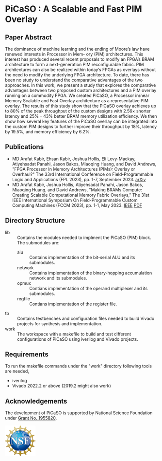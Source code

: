 # PiCaSO : A Scalable and Fast PIM Overlay

## Paper Abstract 

The dominance of machine learning and the ending
of Moore’s law have renewed interests in Processor in Mem-
ory (PIM) architectures. This interest has produced several
recent proposals to modify an FPGA’s BRAM architecture
to form a next-generation PIM reconfigurable fabric.
PIM architectures can also be realized within today’s FPGAs
as overlays without the need to modify the underlying FPGA
architecture. To date, there has been no study to understand the
comparative advantages of the two approaches. In this work,
we present a study that explores the comparative advantages
between two proposed custom architectures and a PIM overlay
running on a commodity FPGA. We created PiCaSO, a Processor
in/near Memory Scalable and Fast Overlay architecture as a
representative PIM overlay. The results of this study show that
the PiCaSO overlay achieves up to 80% of the peak throughput
of the custom designs with 2.56× shorter latency and 25% – 43%
better BRAM memory utilization efficiency. We then show how
several key features of the PiCaSO overlay can be integrated into
the custom PIM designs to further improve their throughput by
18%, latency by 19.5%, and memory efficiency by 6.2%.

## Publications
- MD Arafat Kabir, Ehsan Kabir, Joshua Hollis, Eli Levy-Mackay, Atiyehsadat Panahi, Jason Bakos, Miaoqing Huang, and David Andrews, "FPGA Processor In Memory Architectures (PIMs): Overlay or Overhaul?" The 33rd International Conference on Field-Programmable Logic and Applications (FPL 2023), pp. 1-7, September 2023. [arXiv](https://doi.org/10.48550/arXiv.2308.03914)
- MD Arafat Kabir, Joshua Hollis, Atiyehsadat Panahi, Jason Bakos, Miaoqing Huang, and David Andrews, "Making BRAMs Compute: Creating Scalable Computational Memory Fabric Overlays," The 31st IEEE International Symposium On Field-Programmable Custom Computing Machines (FCCM 2023), pp. 1-1, May 2023. [IEEE](https://doi.org/10.1109/FCCM57271.2023.00052)
[PDF](http://turing.uark.edu/~makabir/files/shared/pub/fccm-2023-poster.pdf)

## Directory Structure

<dl>
    <dt>lib</dt>
    <dd>Contains the modules needed to implment the PiCaSO (PIM) block. The submodules are: 
        <dl>
            <dt>alu</dt>
                <dd>Contains implementation of the bit-serial ALU and its submodules. </dd>
            <dt>network</dt>
                <dd>Contains implementation of the binary-hopping accumulation network and its submodules.</dd>
            <dt>opmux</dt>
                <dd>Contians implementation of the operand multiplexer and its submodules.</dd>
            <dt>regfile</dt>
                <dd>Contians implementation of the register file.</dd>
        <dl>
    </dd>
    <dt>tb</dt>
    <dd>Contains testbenches and configuration files needed to build Vivado projects for synthesis and implementation.</dd>
    <dt>work</dt>
    <dd>The workspace with a makefile to build and test different configurations of PiCaSO using iverilog and Vivado projects.</dd>
</dl>


## Requirements

To run the makefile commands under the "work" directory following tools are needed,

- iverilog
- Vivado 2022.2 or above (2019.2 might also work)


## Acknowledgements


The development of PiCaSO is supported by National Science Foundation under 
<a href="https://www.nsf.gov/awardsearch/showAward?AWD_ID=1955820&HistoricalAwards" target="_blank">Grant No. 1955820</a>.
<br><br>
<a href="https://www.nsf.gov/awardsearch/showAward?AWD_ID=1955820&HistoricalAwards" target="_blank" style="text-decoration: none;">
    <img src="/asset/NSF_logo.png" alt="NSF Logo" style="width: 100px; height: 100px; margin-right: 10px;">
</a>
